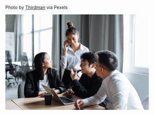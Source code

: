 <!--bl
(filemeta
    (title "pexels-thirdman-7652188"))
/bl-->

Photo by [Thirdman](https://www.pexels.com/photo/a-group-of-people-having-a-meeting-in-the-office-7652188/) via Pexels

<img src="./images/bdd/pexels-thirdman-7652188.jpg" style="height:300px"></img>